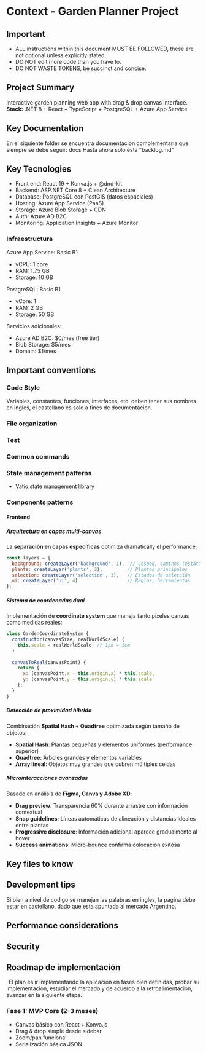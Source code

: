 # Context - Garden Planner Project

## Important
- ALL instructions within this document MUST BE FOLLOWED, these are not optional unless explicitly stated.
- DO NOT edit more code than you have to.
- DO NOT WASTE TOKENS, be succinct and concise.

## Project Summary
Interactive garden planning web app with drag & drop canvas interface.
**Stack:** .NET 8 + React + TypeScript + PostgreSQL + Azure App Service

## Key Documentation
En el siguiente folder se encuentra documentacion complementaria que siempre se debe seguir:
docs
Hasta ahora solo esta "backlog.md"

## Key Tecnologies
- Front end: React 19 + Konva.js + @dnd-kit
- Backend: ASP.NET Core 8 + Clean Architecture
- Database: PostgreSQL con PostGIS (datos espaciales)
- Hosting: Azure App Service (PaaS)
- Storage: Azure Blob Storage + CDN
- Auth: Azure AD B2C
- Monitoring: Application Insights + Azure Monitor

### Infraestructura
Azure App Service: Basic B1
  - vCPU: 1 core
  - RAM: 1.75 GB
  - Storage: 10 GB

PostgreSQL: Basic B1
  - vCore: 1
  - RAM: 2 GB  
  - Storage: 50 GB

Servicios adicionales:
  - Azure AD B2C: $0/mes (free tier)
  - Blob Storage: $5/mes
  - Domain: $1/mes

## Important conventions
### Code Style
Variables, constantes, funciones, interfaces, etc. deben tener sus nombres en ingles, el castellano es solo a fines de documentacion.

### File organization
### Test
### Common commands
### State management patterns
- Vatio state management library
### Components patterns

#### Frontend

##### Arquitectura en capas multi-canvas
La **separación en capas específicas** optimiza dramatically el performance:

```javascript
const layers = {
  background: createLayer('background', 1),  // Césped, caminos (estático)
  plants: createLayer('plants', 2),         // Plantas principales
  selection: createLayer('selection', 3),   // Estados de selección
  ui: createLayer('ui', 4)                  // Reglas, herramientas
};
```
##### Sistema de coordenadas dual
Implementación de **coordinate system** que maneja tanto píxeles canvas como medidas reales:

```javascript
class GardenCoordinateSystem {
  constructor(canvasSize, realWorldScale) {
    this.scale = realWorldScale; // 1px = 1cm
  }
  
  canvasToReal(canvasPoint) {
    return {
      x: (canvasPoint.x - this.origin.x) * this.scale,
      y: (canvasPoint.y - this.origin.y) * this.scale
    };
  }
}
```
##### Detección de proximidad híbrida
Combinación **Spatial Hash + Quadtree** optimizada según tamaño de objetos:
- **Spatial Hash**: Plantas pequeñas y elementos uniformes (performance superior)
- **Quadtree**: Árboles grandes y elementos variables
- **Array lineal**: Objetos muy grandes que cubren múltiples celdas
##### Microinteracciones avanzadas
Basado en análisis de **Figma, Canva y Adobe XD**:
- **Drag preview**: Transparencia 60% durante arrastre con información contextual
- **Snap guidelines**: Líneas automáticas de alineación y distancias ideales entre plantas
- **Progressive disclosure**: Información adicional aparece gradualmente al hover
- **Success animations**: Micro-bounce confirma colocación exitosa

## Key files to know
## Development tips
Si bien a nivel de codigo se manejan las palabras en ingles, la pagina debe estar en castellano, dado que esta apuntada al mercado Argentino.
## Performance considerations
## Security


## Roadmap de implementación
-El plan es ir implementando la aplicacion en fases bien definidas, probar su implementacion, estudiar el mercado y de acuerdo a la retroalimentacion, avanzar en la siguiente etapa.
### Fase 1: MVP Core (2-3 meses)
- Canvas básico con React + Konva.js
- Drag & drop simple desde sidebar
- Zoom/pan funcional
- Serialización básica JSON
